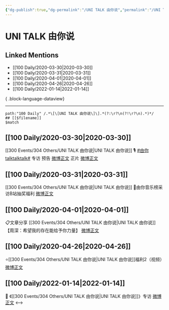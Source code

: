 ```yaml
---
{"dg-publish":true,"dg-permalink":"/UNI TALK 由你说","permalink":"/UNI TALK 由你说/","created":"2022-12-22T16:36:28.000+08:00","updated":"2023-04-10T16:55:34.000+08:00"}
---
```


# UNI TALK 由你说

## Linked Mentions
- [[100 Daily/2020-03-30\|2020-03-30]]
- [[100 Daily/2020-03-31\|2020-03-31]]
- [[100 Daily/2020-04-01\|2020-04-01]]
- [[100 Daily/2020-04-26\|2020-04-26]]
- [[100 Daily/2022-01-14\|2022-01-14]]

{ .block-language-dataview}

---

```expander
path:"100 Daily" /.*\[\[UNI TALK 由你说\]\].*(?:\r?\n(?!\r?\n).*)*/
## [[$filename]]
$match
```
## [[100 Daily/2020-03-30\|2020-03-30]]
[[300 Events/304 Others/UNI TALK 由你说\|UNI TALK 由你说]]
🎙 [#由你talktalktalk#](https://s.weibo.com/weibo?q=%23%E7%94%B1%E4%BD%A0talktalktalk%23) 专访
预告 [微博正文](https://m.weibo.cn/6466290670/4488150053346298)
正片 [微博正文](https://m.weibo.cn/6466290670/4488239186498650)
## [[100 Daily/2020-03-31\|2020-03-31]]
[[300 Events/304 Others/UNI TALK 由你说\|UNI TALK 由你说]]
🌿由你音乐榜采访B站抽奖福利
[微博正文](https://m.weibo.cn/6466290670/4488638362277804)
## [[100 Daily/2020-04-01\|2020-04-01]]
📋文章分享 [[300 Events/304 Others/UNI TALK 由你说\|UNI TALK 由你说]]
【周深：希望我的存在能给予你力量】
[微博正文](https://m.weibo.cn/6466290670/4488906164541734)

## [[100 Daily/2020-04-26\|2020-04-26]]
⭐️[[300 Events/304 Others/UNI TALK 由你说\|UNI TALK 由你说]]福利2（视频）[微博正文](https://m.weibo.cn/6466290670/4498014599188892)
## [[100 Daily/2022-01-14\|2022-01-14]]
💫 《[[300 Events/304 Others/UNI TALK 由你说\|UNI TALK 由你说]]》专访 [微博正文](https://m.weibo.cn/6466290670/4725606027627591)
<-->